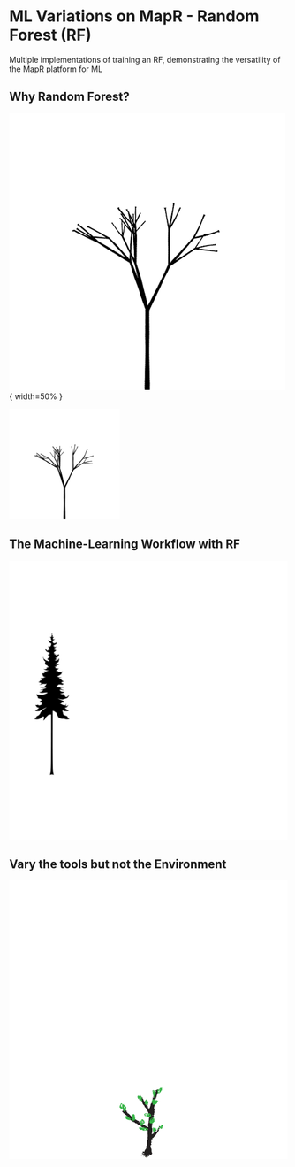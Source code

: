 # ML Variations on MapR - Random Forest (RF)
Multiple implementations of training an RF, demonstrating the versatility of the MapR platform for ML

## Why Random Forest?

![Tree2](./growing.gif) { width=50% }

<img src="./growing.gif" width="200">






## The Machine-Learning Workflow with RF

![Tree3](./forest.gif)



## Vary the tools but not the Environment


![Tree1](./tree.gif)

